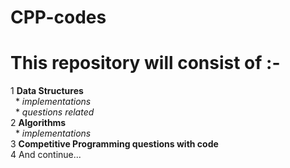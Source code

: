 # CPP-codes
# This repository will consist of :-
1 __Data Structures__\
 &nbsp;   * _implementations_\
 &nbsp;   * _questions related_\
2 __Algorithms__\
 &nbsp;   * _implementations_\
3 __Competitive Programming questions with code__\
4 And continue... 
